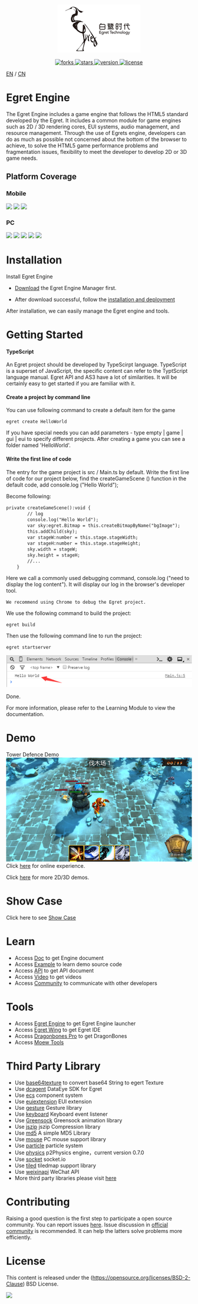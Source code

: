 <p align="center">
    <img src="./docs/img/egret_logo.jpg"
         height="130">
</p>
<p align="center">
    <a href="https://github.com/egret-labs/egret-core/network">
        <img src="https://img.shields.io/github/forks/egret-labs/egret-core.svg"
             alt="forks">
    </a>
    <a href="https://github.com/egret-labs/egret-core/stargazers">
        <img src="https://img.shields.io/github/stars/egret-labs/egret-core.svg"
             alt="stars">
    </a>
    <a href="https://github.com/egret-labs/egret-core">
        <img src="https://img.shields.io/badge/version-4.0.3-green.svg"
             alt="version">
    </a>
    <a href="./LICENSE.md">
        <img src="https://img.shields.io/badge/license-New%20BSD-blue.svg"
             alt="license">
    </a>
</p>

[EN](README.md) / [CN](README_CN.md)

# Egret Engine

The Egret Engine includes a game engine that follows the HTML5 standard developed by the Egret. It includes a common module for game engines such as 2D / 3D rendering cores, EUI systems, audio management, and resource management.
Through the use of Egrets engine, developers can do as much as possible not concerned about the bottom of the browser to achieve, to solve the HTML5 game performance problems and fragmentation issues, flexibility to meet the developer to develop 2D or 3D game needs.


## Platform Coverage 

### Mobile

![](https://img.shields.io/badge/iOS-8.0%2B-lightgrey.svg)
![](https://img.shields.io/badge/Android-4.0%2B-brightgreen.svg)
![](https://img.shields.io/badge/Windows%20Phone-8-orange.svg)

### PC

![](https://img.shields.io/badge/Chrome--brightgreen.svg)
![](https://img.shields.io/badge/Safari--yellow.svg)
![](https://img.shields.io/badge/FireFox--orange.svg)
![](https://img.shields.io/badge/Edge--red.svg)
![](https://img.shields.io/badge/IE-9+-blue.svg)

# Installation

Install Egret Engine

* [Download](https://egret.com/products/engine.html) the Egret Engine Manager first.

* After download successful, follow the [installation and deployment](http://developer.egret.com/cn/github/egret-docs/Engine2D/projectConfig/installation/index.html) 

After installation, we can easily manage the Egret engine and tools.

# Getting Started

#### TypeScript

An Egret project should be developed by TypeScirpt language. TypeScript is a superset of JavaScript, the specific content can refer to the TyptScript language manual. Egret API and AS3 have a lot of similarities. It will be certainly easy to get started if you are familiar with it.

#### Create a project by command line

You can use following command to create a default item for the game

    egret create HelloWorld

If you have special needs you can add parameters - type empty | game | gui | eui to specify different projects. After creating a game you can see a folder named 'HelloWorld'.

#### Write the first line of code

The entry for the game project is src / Main.ts by default. Write the first line of code for our project below, find the createGameScene () function in the default code, add console.log ("Hello World");

Become following:

    private createGameScene():void {
            // log
            console.log("Hello World");
            var sky:egret.Bitmap = this.createBitmapByName("bgImage");
            this.addChild(sky);
            var stageW:number = this.stage.stageWidth;
            var stageH:number = this.stage.stageHeight;
            sky.width = stageW;
            sky.height = stageH;
            //...
        }

Here we call a commonly used debugging command, console.log ("need to display the log content"). It will display our log in the browser's developer tool.

    We recommend using Chrome to debug the Egret project.

We use the following command to build the project:

    egret build

Then use the following command line to run the project:

    egret startserver

![](./docs/img/console.png)

Done.

For more information, please refer to the Learning Module to view the documentation.

# Demo

Tower Defence Demo
![](./docs/img/3d_demo_1.png)
Click [here](http://developer.egret.com/cn/article/index/id/1074) for online experience.<br/>

Click [here](http://developer.egret.com/cn/list/example/id/190) for more 2D/3D demos.<br/>

# Show Case

Click here to see [Show Case](https://egret.com/case)<br/>

# Learn

* Access [Doc](http://developer.egret.com/cn/github/egret-docs/Engine2D/index.html?home=1) to get Engine document
* Access [Example](http://developer.egret.com/cn/example/egret2d/index.html#010-disp-basic) to learn demo source code
* Access [API](http://developer.egret.com/cn/apidoc/) to get API document
* Access [Video](http://developer.egret.com/cn/list/video/) to get videos
* Access [Community](http://bbs.egret.com/portal.php) to communicate with other developers

# Tools

* Access [Egret Engine](http://www.egret.com/products/engine.html) to get Egret Engine launcher
* Access [Egret Wing](http://www.egret.com/products/wing.html) to get Egret IDE
* Access [Dragonbones Pro](http://dragonbones.com/cn/index.html) to get DragonBones
* Access [Moew Tools](http://www.egret.com/products)

# Third Party Library

* Use [base64texture](https://github.com/egret-labs/egret-game-library/tree/master/base64texture) to convert base64 String to egert Texture
* Use [dcagent](https://github.com/egret-labs/egret-game-library/tree/master/dcagent) DataEye SDK for Egret
* Use [ecs](https://github.com/egret-labs/egret-game-library/tree/master/ecs) component system
* Use [euiextension](https://github.com/egret-labs/egret-game-library/tree/master/euiextension) EUI extension
* Use [gesture](https://github.com/egret-labs/egret-game-library/tree/master/gesture) Gesture library
* Use [keyboard](https://github.com/egret-labs/egret-game-library/tree/master/keyboard) Keyboard event listener
* Use [Greensock](https://github.com/egret-labs/egret-game-library/tree/master/greensock) Greensock animation library
* Use [jszip](https://github.com/egret-labs/egret-game-library/tree/master/jszip) jszip Compression library
* Use [md5](https://github.com/egret-labs/egret-game-library/tree/master/md5) A simple MD5 Library
* Use [mouse](https://github.com/egret-labs/egret-game-library/tree/master/mouse) PC mouse support library
* Use [particle](https://github.com/egret-labs/egret-game-library/tree/master/particle) particle system
* Use [physics](https://github.com/egret-labs/egret-game-library/tree/master/physics) p2Physics engine，current version 0.7.0
* Use [socket](https://github.com/egret-labs/egret-game-library/tree/master/socket.io) socket.io
* Use [tiled](https://github.com/egret-labs/egret-game-library/tree/master/tiled) tiledmap support library
* Use [weixinapi](https://github.com/egret-labs/egret-game-library/tree/master/weixinapi) WeChat API
* More third party libraries please visit [here](https://github.com/egret-labs/egret-game-library) 

# Contributing

Raising a good question is the first step to participate a open source community. You can report issues [here](https://github.com/egret-labs/egret-core/issues).
Issue discussion in [official community](http://bbs.egret.com/portal.php) is recommended. It can help the latters solve problems more efficiently.

# License

This content is released under the (https://opensource.org/licenses/BSD-2-Clause) BSD License.

![](https://img.shields.io/badge/license-New%20BSD-blue.svg)